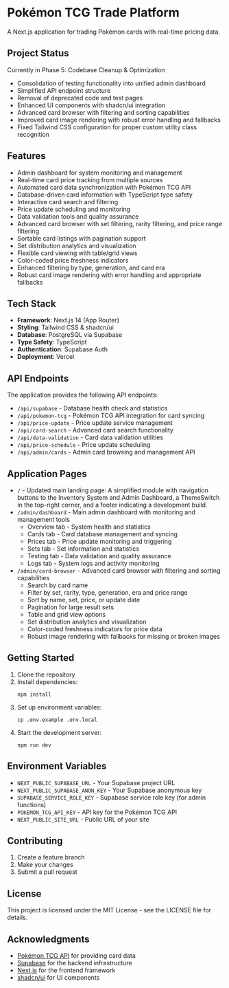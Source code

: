 # Pokémon TCG Trade Platform

A Next.js application for trading Pokémon cards with real-time pricing data.

## Project Status

Currently in Phase 5: Codebase Cleanup & Optimization
- Consolidation of testing functionality into unified admin dashboard
- Simplified API endpoint structure
- Removal of deprecated code and test pages
- Enhanced UI components with shadcn/ui integration
- Advanced card browser with filtering and sorting capabilities
- Improved card image rendering with robust error handling and fallbacks
- Fixed Tailwind CSS configuration for proper custom utility class recognition

## Features

- Admin dashboard for system monitoring and management
- Real-time card price tracking from multiple sources
- Automated card data synchronization with Pokémon TCG API
- Database-driven card information with TypeScript type safety
- Interactive card search and filtering
- Price update scheduling and monitoring
- Data validation tools and quality assurance
- Advanced card browser with set filtering, rarity filtering, and price range filtering
- Sortable card listings with pagination support
- Set distribution analytics and visualization
- Flexible card viewing with table/grid views
- Color-coded price freshness indicators
- Enhanced filtering by type, generation, and card era
- Robust card image rendering with error handling and appropriate fallbacks

## Tech Stack

- **Framework**: Next.js 14 (App Router)
- **Styling**: Tailwind CSS & shadcn/ui
- **Database**: PostgreSQL via Supabase
- **Type Safety**: TypeScript
- **Authentication**: Supabase Auth
- **Deployment**: Vercel

## API Endpoints

The application provides the following API endpoints:

- `/api/supabase` - Database health check and statistics
- `/api/pokemon-tcg` - Pokémon TCG API integration for card syncing
- `/api/price-update` - Price update service management
- `/api/card-search` - Advanced card search functionality
- `/api/data-validation` - Card data validation utilities
- `/api/price-schedule` - Price update scheduling
- `/api/admin/cards` - Admin card browsing and management API

## Application Pages

- `/` - Updated main landing page: A simplified module with navigation buttons to the Inventory System and Admin Dashboard, a ThemeSwitch in the top-right corner, and a footer indicating a development build.
- `/admin/dashboard` - Main admin dashboard with monitoring and management tools
  - Overview tab - System health and statistics
  - Cards tab - Card database management and syncing
  - Prices tab - Price update monitoring and triggering
  - Sets tab - Set information and statistics
  - Testing tab - Data validation and quality assurance
  - Logs tab - System logs and activity monitoring
- `/admin/card-browser` - Advanced card browser with filtering and sorting capabilities
  - Search by card name
  - Filter by set, rarity, type, generation, era and price range
  - Sort by name, set, price, or update date
  - Pagination for large result sets
  - Table and grid view options
  - Set distribution analytics and visualization
  - Color-coded freshness indicators for price data
  - Robust image rendering with fallbacks for missing or broken images

## Getting Started

1. Clone the repository
2. Install dependencies:
   ```
   npm install
   ```
3. Set up environment variables:
   ```
   cp .env.example .env.local
   ```
4. Start the development server:
   ```
   npm run dev
   ```

## Environment Variables

- `NEXT_PUBLIC_SUPABASE_URL` - Your Supabase project URL
- `NEXT_PUBLIC_SUPABASE_ANON_KEY` - Your Supabase anonymous key
- `SUPABASE_SERVICE_ROLE_KEY` - Supabase service role key (for admin functions)
- `POKEMON_TCG_API_KEY` - API key for the Pokémon TCG API
- `NEXT_PUBLIC_SITE_URL` - Public URL of your site

## Contributing

1. Create a feature branch
2. Make your changes
3. Submit a pull request

## License

This project is licensed under the MIT License - see the LICENSE file for details.

## Acknowledgments

- [Pokémon TCG API](https://pokemontcg.io/) for providing card data
- [Supabase](https://supabase.io/) for the backend infrastructure
- [Next.js](https://nextjs.org/) for the frontend framework
- [shadcn/ui](https://ui.shadcn.com/) for UI components